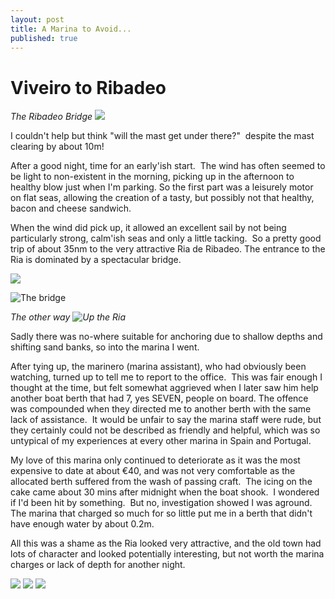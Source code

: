 ```yaml
---
layout: post
title: A Marina to Avoid...
published: true
---
```


# Viveiro to Ribadeo

*The Ribadeo Bridge* ![]({{site.baseurl}}/assets/img_1158---sml_scale.jpg)

I couldn't help but think "will the mast get under there?"  despite the mast clearing by about 10m!

After a good night, time for an early'ish start.  The wind has often seemed to be light to non-existent in the morning, picking up in the afternoon to healthy blow just when I'm parking. So the first part was a leisurely motor on flat seas, allowing the creation of a tasty, but possibly not that healthy, bacon and cheese sandwich.

When the wind did pick up, it allowed an excellent sail by not being particularly strong, calm'ish seas and only a little tacking.  So a pretty good trip of about 35nm to the very attractive Ria de Ribadeo. The entrance to the Ria is dominated by a spectacular bridge.

![]({{site.baseurl}}/assets/sbq3ic2v.jpg)

![The bridge]({{site.baseurl}}/assets/sbi8bwse.jpg "The bridge")

*The other way ![Up the Ria]({{site.baseurl}}/assets/sbh0xy6k.jpg "Up the Ria")*

Sadly there was no-where suitable for anchoring due to shallow depths and shifting sand banks, so into the marina I went.

After tying up, the marinero (marina assistant), who had obviously been watching, turned up to tell me to report to the office.  This was fair enough I thought at the time, but felt somewhat aggrieved when I later saw him help another boat berth that had 7, yes SEVEN, people on board. The offence was compounded when they directed me to another berth with the same lack of assistance.  It would be unfair to say the marina staff were rude, but they certainly could not be described as friendly and helpful, which was so untypical of my experiences at every other marina in Spain and Portugal.

My love of this marina only continued to deteriorate as it was the most expensive to date at about €40, and was not very comfortable as the allocated berth suffered from the wash of passing craft.  The icing on the cake came about 30 mins after midnight when the boat shook.  I wondered if I'd been hit by something.  But no, investigation showed I was aground.  The marina that charged so much for so little put me in a berth that didn't have enough water by about 0.2m.

All this was a shame as the Ria looked very attractive, and the old town had lots of character and looked potentially interesting, but not worth the marina charges or lack of depth for another night.

![]({{site.baseurl}}/assets/sbj2ap76.jpg) ![]({{site.baseurl}}/assets/sbkna8v9.jpg) ![]({{site.baseurl}}/assets/sby3dhyy.jpg)
